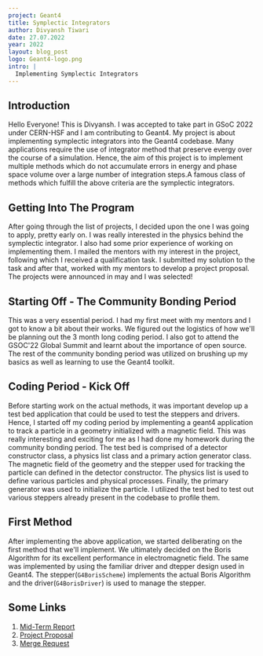 ```yaml
---
project: Geant4
title: Symplectic Integrators
author: Divyansh Tiwari
date: 27.07.2022
year: 2022
layout: blog_post
logo: Geant4-logo.png
intro: |
  Implementing Symplectic Integrators 
---
```


## Introduction

Hello Everyone! This is Divyansh. I was accepted to take part in GSoC 2022 under CERN-HSF and I am contributing to Geant4. My project is about implementing symplectic integrators into the Geant4 codebase. Many applications require the use of integrator method that preserve evergy over the course of a simulation.
Hence, the aim of this project is to implement multiple methods which do not accumulate errors in energy and phase space volume over a large number of integration steps.A famous class of methods which fulfill the above criteria are the symplectic integrators.

## Getting Into The Program

After going through the list of projects, I decided upon the one I was going to apply, pretty early on. I was really interested in the physics behind the symplectic integrator. I also had some prior experience of working on implementing them. I mailed the mentors with my interest in the project, following which I received a qualification task. I submitted my solution to the task and after that, worked with my mentors to develop a project proposal. The projects were announced in may and I was selected!

## Starting Off - The Community Bonding Period

This was a very essential period. I had my first meet with my mentors and I got to know a bit about their works. We figured out the logistics of how we'll be planning out the 3 month long coding period. I also got to attend the GSOC'22 Global Summit and learnt about the importance of open source. The rest of the community bonding period was utilized on brushing up my basics as well as learning to use the Geant4 toolkit.

## Coding Period - Kick Off

Before starting work on the actual methods, it was important develop up a test bed application that could be used to test the steppers and drivers. Hence, I started off my coding period by implementing a geant4 application to track a particle in a geometry initialized with a magnetic field. This was really interesting and exciting for me as I had done my homework during the community bonding period. The test bed is comprised of a detector constructor class, a physics list class and a primary action generator class. The magnetic field of the geometry and the stepper used for tracking the particle can defined in the detector constructor. The physics list is used to define various particles and physical processes. Finally, the primary generator was used to initialize the particle. I utilized the test bed to test out various steppers already present in the codebase to profile them.

## First Method

After implementing the above application, we started deliberating on the first method that we'll implement. We ultimately decided on the Boris Algorithm for its excellent performance in electromagnetic field. The same was implemented by using the familiar driver and dtepper design used in Geant4. The stepper(`G4BorisScheme`) implements the actual Boris Algorithm and the driver(`G4BorisDriver`) is used to manage the stepper.

## Some Links

1. [Mid-Term Report](https://docs.google.com/document/d/1LMNU8qvVKALE9EH1Hc5ROZeL-fl60gFf81KE4QsBj0M/edit?usp=sharing)
2. [Project Proposal](https://docs.google.com/document/d/1gLeoJs8HuCoLsN0AeceiVCH1QyNXHK9V3zmpyA0v0QM/edit?usp=sharing)
3. [Merge Request](https://gitlab.cern.ch/geant4/geant4-dev/-/merge_requests/2930)